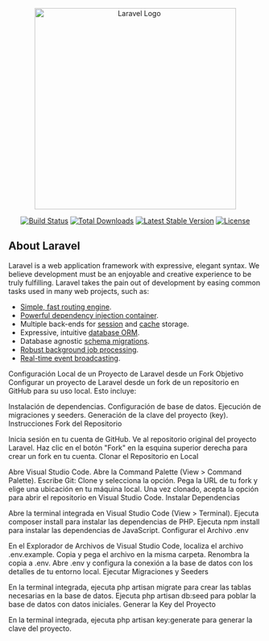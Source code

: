<p align="center"><a href="https://laravel.com" target="_blank"><img src="https://raw.githubusercontent.com/laravel/art/master/logo-lockup/5%20SVG/2%20CMYK/1%20Full%20Color/laravel-logolockup-cmyk-red.svg" width="400" alt="Laravel Logo"></a></p>

<p align="center">
<a href="https://github.com/laravel/framework/actions"><img src="https://github.com/laravel/framework/workflows/tests/badge.svg" alt="Build Status"></a>
<a href="https://packagist.org/packages/laravel/framework"><img src="https://img.shields.io/packagist/dt/laravel/framework" alt="Total Downloads"></a>
<a href="https://packagist.org/packages/laravel/framework"><img src="https://img.shields.io/packagist/v/laravel/framework" alt="Latest Stable Version"></a>
<a href="https://packagist.org/packages/laravel/framework"><img src="https://img.shields.io/packagist/l/laravel/framework" alt="License"></a>
</p>

## About Laravel

Laravel is a web application framework with expressive, elegant syntax. We believe development must be an enjoyable and creative experience to be truly fulfilling. Laravel takes the pain out of development by easing common tasks used in many web projects, such as:

- [Simple, fast routing engine](https://laravel.com/docs/routing).
- [Powerful dependency injection container](https://laravel.com/docs/container).
- Multiple back-ends for [session](https://laravel.com/docs/session) and [cache](https://laravel.com/docs/cache) storage.
- Expressive, intuitive [database ORM](https://laravel.com/docs/eloquent).
- Database agnostic [schema migrations](https://laravel.com/docs/migrations).
- [Robust background job processing](https://laravel.com/docs/queues).
- [Real-time event broadcasting](https://laravel.com/docs/broadcasting).


 Configuración Local de un Proyecto de Laravel desde un Fork
Objetivo
Configurar un proyecto de Laravel desde un fork de un repositorio en GitHub para su uso local. Esto incluye:

Instalación de dependencias.
Configuración de base de datos.
Ejecución de migraciones y seeders.
Generación de la clave del proyecto (key).
Instrucciones
Fork del Repositorio

Inicia sesión en tu cuenta de GitHub.
Ve al repositorio original del proyecto Laravel.
Haz clic en el botón "Fork" en la esquina superior derecha para crear un fork en tu cuenta.
Clonar el Repositorio en Local

Abre Visual Studio Code.
Abre la Command Palette (View > Command Palette).
Escribe Git: Clone y selecciona la opción.
Pega la URL de tu fork y elige una ubicación en tu máquina local.
Una vez clonado, acepta la opción para abrir el repositorio en Visual Studio Code.
Instalar Dependencias

Abre la terminal integrada en Visual Studio Code (View > Terminal).
Ejecuta composer install para instalar las dependencias de PHP.
Ejecuta npm install para instalar las dependencias de JavaScript.
Configurar el Archivo .env

En el Explorador de Archivos de Visual Studio Code, localiza el archivo .env.example.
Copia y pega el archivo en la misma carpeta.
Renombra la copia a .env.
Abre .env y configura la conexión a la base de datos con los detalles de tu entorno local.
Ejecutar Migraciones y Seeders

En la terminal integrada, ejecuta php artisan migrate para crear las tablas necesarias en la base de datos.
Ejecuta php artisan db:seed para poblar la base de datos con datos iniciales.
Generar la Key del Proyecto

En la terminal integrada, ejecuta php artisan key:generate para generar la clave del proyecto.
 
